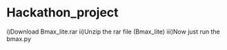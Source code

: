 # Hackathon_project
i)Download Bmax_lite.rar
 ii)Unzip the rar file (Bmax_lite)
 iii)Now just run the bmax.py
